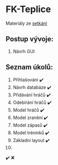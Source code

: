 # FK-Teplice

Materiály ze [setkání](https://github.com/Noxxic/FK-Teplice_WebApp/blob/master/Zdroje/zaznam%20ze%20setk%C3%A1n%C3%AD.pdf)

## Postup vývoje:

1.  Návrh GUI 

## Seznam úkolů:

1. Přihlašování :heavy_check_mark:
2. Návrh databáze :heavy_check_mark:
3. Přidávání hráčů :heavy_check_mark:
4. Odebírání hráčů :heavy_check_mark:
5. Model hráčů :heavy_check_mark:
6. Model zranění :heavy_check_mark:
7. Model zápasů :heavy_check_mark:
8. Model tréninků :heavy_check_mark:
9. Základní layout :heavy_check_mark:
10.

:heavy_check_mark: :x: 
